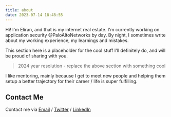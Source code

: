 ```yaml
---
title: about
date: 2023-07-14 18:48:55
---
```


Hi! I'm Eliran, and that is my internet real estate. I'm currently working on application security @PaloAltoNetworks by day.
By night, I sometimes write about my working experience, my learnings and mistakes.

This section here is a placeholder for the cool stuff I'll definitely do, and will be proud of sharing with you.

>2024 year resolution - replace the above section with something cool

I like mentoring, mainly because I get to meet new people and helping them setup a better trajectory for their career / life is super fulfilling.


## Contact Me
Contact me via [Email](mailto:eliran9692@gmail.com) / [Twitter](https://twitter.com/_eltur) / [LinkedIn](https://www.linkedin.com/in/eliran-turgeman/)

